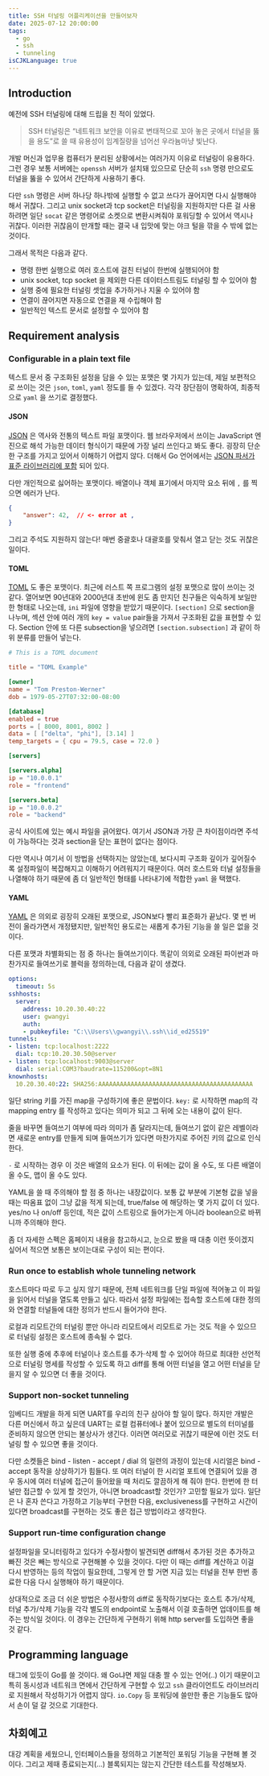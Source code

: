 ```yaml
---
title: SSH 터널링 어플리케이션을 만들어보자
date: 2025-07-12 20:00:00
tags:
  - go
  - ssh
  - tunneling
isCJKLanguage: true
---
```


## Introduction

예전에 SSH 터널링에 대해 드립을 친 적이 있었다.

> SSH 터널링은 “네트워크 보안을 이유로 변태적으로 꼬아 놓은 곳에서 터널을 뚫을 용도”로 쓸 때 유용성이 임계질량을 넘어선 우라늄마냥 빛난다.

개발 머신과 업무용 컴퓨터가 분리된 상황에서는 여러가지 이유로 터널링이 유용하다. 그런 경우 보통 서버에는 `openssh` 서버가 설치돼 있으므로 단순히 `ssh` 명령 만으로도 터널을 뚫을 수 있어서 간단하게 사용하기 좋다.

다만 `ssh` 명령은 서버 하나당 하나밖에 실행할 수 없고 쓰다가 끊어지면 다시 실행해야 해서 귀찮다. 그리고 unix socket과 tcp socket은 터널링을 지원하지만 다른 걸 사용하려면 일단 `socat` 같은 명령어로 소켓으로 변환시켜줘야 포워딩할 수 있어서 역시나 귀찮다. 이러한 귀찮음이 만개할 때는 결국 내 입맛에 맞는 야크 털을 깎을 수 밖에 없는 것이다.

그래서 목적은 다음과 같다.

* 명령 한번 실행으로 여러 호스트에 걸친 터널이 한번에 실행되어야 함
* unix socket, tcp socket 을 제외한 다른 데이터스트림도 터널링 할 수 있어야 함
* 실행 중에 필요한 터널링 셋업을 추가하거나 지울 수 있어야 함
* 연결이 끊어지면 자동으로 연결을 재 수립해야 함
* 일반적인 텍스트 문서로 설정할 수 있어야 함

## Requirement analysis

### Configurable in a plain text file

텍스트 문서 중 구조화된 설정을 담을 수 있는 포맷은 몇 가지가 있는데, 제일 보편적으로 쓰이는 것은 `json`, `toml`, `yaml` 정도를 들 수 있겠다. 각각 장단점이 명확하여, 최종적으로 `yaml` 을 쓰기로 결정했다.

#### JSON

[JSON](https://www.json.org) 은 역사와 전통의 텍스트 파일 포맷이다. 웹 브라우저에서 쓰이는 JavaScript 엔진으로 해석 가능한 데이터 형식이기 때문에 가장 널리 쓰인다고 봐도 좋다. 굉장히 단순한 구조를 가지고 있어서 이해하기 어렵지 않다. 더해서 Go 언어에서는 [JSON 파서가 표준 라이브러리에 포함](https://go.dev/pkg/encode/json) 되어 있다.

다만 개인적으로 싫어하는 포맷이다. 배열이나 객체 표기에서 마지막 요소 뒤에 `,` 를 찍으면 에러가 난다.

```json
{
    "answer": 42,  // <- error at ,
}
```

그리고 주석도 지원하지 않는다! 매번 중괄호나 대괄호를 맞춰서 열고 닫는 것도 귀찮은 일이다.

#### TOML

[TOML](https://toml.io) 도 좋은 포맷이다. 최근에 러스트 쪽 프로그램의 설정 포맷으로 많이 쓰이는 것 같다. 열어보면 90년대와 2000년대 초반에 윈도 좀 만지던 친구들은 익숙하게 보일만한 형태로 나오는데, `ini` 파일에 영향을 받았기 때문이다. `[section]` 으로 section을 나누며, 섹션 안에 여러 개의 `key = value` pair들을 가져서 구조화된 값을 표현할 수 있다. Section 안에 또 다른 subsection을 넣으려면 `[section.subsection]` 과 같이 하위 분류를 만들어 넣는다.

```toml
# This is a TOML document

title = "TOML Example"

[owner]
name = "Tom Preston-Werner"
dob = 1979-05-27T07:32:00-08:00

[database]
enabled = true
ports = [ 8000, 8001, 8002 ]
data = [ ["delta", "phi"], [3.14] ]
temp_targets = { cpu = 79.5, case = 72.0 }

[servers]

[servers.alpha]
ip = "10.0.0.1"
role = "frontend"

[servers.beta]
ip = "10.0.0.2"
role = "backend"
```

공식 사이트에 있는 예시 파일을 긁어왔다. 여기서 JSON과 가장 큰 차이점이라면 주석이 가능하다는 것과 section을 닫는 표현이 없다는 점이다.

다만 역시나 여기서 이 방법을 선택하지는 않았는데, 보다시피 구조화 깊이가 깊어질수록 설정파일이 복잡해지고 이해하기 어려워지기 때문이다. 여러 호스트와 터널 설정들을 나열해야 하기 때문에 좀 더 일반적인 형태를 나타내기에 적합한 `yaml` 을 택했다.

#### YAML

[YAML](https://yaml.org) 은 의외로 굉장히 오래된 포맷으로, JSON보다 빨리 표준화가 끝났다. 몇 번 버전이 올라가면서 개정됐지만, 일반적인 용도로는 새롭게 추가된 기능을 쓸 일은 없을 것이다.

다른 포맷과 차별화되는 점 중 하나는 들여쓰기이다. 똑같이 의외로 오래된 파이썬과 마찬가지로 들여쓰기로 블럭을 정의하는데, 다음과 같이 생겼다.

```yaml
options:
  timeout: 5s
sshhosts:
  server:
    address: 10.20.30.40:22
    user: gwangyi
    auth:
    - pubkeyfile: "C:\\Users\\gwangyi\\.ssh\\id_ed25519"
tunnels:
- listen: tcp:localhost:2222
  dial: tcp:10.20.30.50@server
- listen: tcp:localhost:9003@server
  dial: serial:COM3?baudrate=115200&opt=8N1
knownhosts:
  10.20.30.40:22: SHA256:AAAAAAAAAAAAAAAAAAAAAAAAAAAAAAAAAAAAAAAAAAA
```

일단 string 키를 가진 map을 구성하기에 좋은 문법이다. `key:` 로 시작하면 map의 각 mapping entry 를 작성하고 있다는 의미가 되고 그 뒤에 오는 내용이 값이 된다.

줄을 바꾸면 들여쓰기 여부에 따라 의미가 좀 달라지는데, 들여쓰기 없이 같은 레벨이라면 새로운 entry를 만들게 되며 들여쓰기가 있다면 마찬가지로 주어진 키의 값으로 인식한다.

`-` 로 시작하는 경우 이 것은 배열의 요소가 된다. 이 뒤에는 값이 올 수도, 또 다른 배열이 올 수도, 맵이 올 수도 있다.

YAML을 쓸 때 주의해야 할 점 중 하나는 내장값이다. 보통 값 부분에 기본형 값을 넣을 때는 따옴표 없이 그냥 값을 적게 되는데, true/false 에 해당하는 몇 가지 값이 더 있다. yes/no 나 on/off 등인데, 적은 값이 스트링으로 들어가는게 아니라 boolean으로 바뀌니까 주의해야 한다.

좀 더 자세한 스펙은 홈페이지 내용을 참고하시고, 눈으로 봤을 때 대충 이런 뜻이겠지 싶어서 적으면 보통은 보이는대로 구성이 되는 편이다.

### Run once to establish whole tunneling network

호스트마다 따로 두고 싶지 않기 때문에, 전체 네트워크를 단일 파일에 적어놓고 이 파일을 읽어서 터널을 열도록 만들고 싶다. 따라서 설정 파일에는 접속할 호스트에 대한 정의와 연결할 터널들에 대한 정의가 반드시 들어가야 한다.

로컬과 리모트간의 터널링 뿐만 아니라 리모트에서 리모트로 가는 것도 적을 수 있으므로 터널링 설정은 호스트에 종속될 수 없다.

또한 실행 중에 추후에 터널이나 호스트를 추가·삭제 할 수 있어야 하므로 최대한 선언적으로 터널링 명세를 작성할 수 있도록 하고 diff를 통해 어떤 터널을 열고 어떤 터널을 닫을지 알 수 있으면 더 좋을 것이다.

### Support non-socket tunneling

임베디드 개발을 하게 되면 UART를 우리의 친구 삼아야 할 일이 많다. 하지만 개발은 다른 머신에서 하고 싶은데 UART는 로컬 컴퓨터에나 붙어 있으므로 별도의 터미널를 준비하지 않으면 안되는 불상사가 생긴다. 이러면 여러모로 귀찮기 때문에 이런 것도 터널링 할 수 있으면 좋을 것이다.

다만 소켓들은 bind - listen - accept / dial 의 일련의 과정이 있는데 시리얼은 bind - accept 동작을 상상하기가 힘들다. 또 여러 터널이 한 시리얼 포트에 연결되어 있을 경우 동시에 여러 터널에 접근이 들어왔을 때 처리도 깔끔하게 해 줘야 한다. 한번에 한 터널만 접근할 수 있게 할 것인가, 아니면 broadcast할 것인가? 고민할 필요가 있다. 일단은 나 혼자 쓴다고 가정하고 기능부터 구현한 다음, exclusiveness를 구현하고 시간이 있다면 broadcast를 구현하는 것도 좋은 접근 방법이라고 생각한다.

### Support run-time configuration change

설정파일을 모니터링하고 있다가 수정사항이 발견되면 diff해서 추가된 것은 추가하고 빠진 것은 빼는 방식으로 구현해볼 수 있을 것이다. 다만 이 때는 diff를 계산하고 이걸 다시 반영하는 등의 작업이 필요한데, 그렇게 안 할 거면 지금 있는 터널을 전부 한번 종료한 다음 다시 실행해야 하기 때문이다.

상대적으로 조금 더 쉬운 방법은 수정사항의 diff로 동작하기보다는 호스트 추가/삭제, 터널 추가/삭제 기능을 각각 별도의 endpoint로 노출해서 이걸 호출하면 업데이트를 해주는 방식일 것이다. 이 경우는 간단하게 구현하기 위해 http server를 도입하면 좋을 것 같다.

## Programming language

태그에 있듯이 Go를 쓸 것이다. 왜 Go냐면 제일 대충 짤 수 있는 언어(..) 이기 때문이고 특히 동시성과 네트워크 면에서 간단하게 구현할 수 있고 `ssh` 클라이언트도 라이브러리로 지원해서 작성하기가 어렵지 않다. `io.Copy` 등 포워딩에 쓸만한 좋은 기능들도 많아서 손이 덜 갈 것으로 기대한다.

## 차회예고

대강 계획을 세웠으니, 인터페이스들을 정의하고 기본적인 포워딩 기능을 구현해 볼 것이다. 그리고 제때 종료되는지(...) 블록되지는 않는지 간단한 테스트를 작성해보자.
